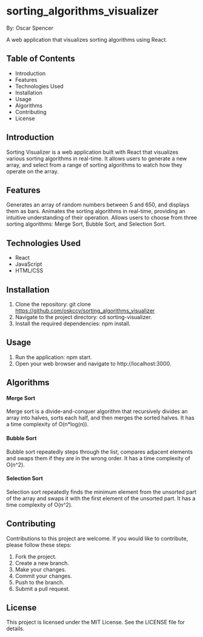 # sorting_algorithms_visualizer

By: Oscar Spencer

A web application that visualizes sorting algorithms using React.

## Table of Contents

- Introduction
- Features
- Technologies Used
- Installation
- Usage
- Algorithms
- Contributing
- License

## Introduction
Sorting Visualizer is a web application built with React that visualizes various sorting algorithms in real-time. It allows users to generate a new array, and select from a range of sorting algorithms to watch how they operate on the array.

## Features
Generates an array of random numbers between 5 and 650, and displays them as bars.
Animates the sorting algorithms in real-time, providing an intuitive understanding of their operation.
Allows users to choose from three sorting algorithms: Merge Sort, Bubble Sort, and Selection Sort.
## Technologies Used
- React
- JavaScript
- HTML/CSS
## Installation
1. Clone the repository: git clone https://github.com/oskccy/sorting_algorithms_visualizer
2. Navigate to the project directory: cd sorting-visualizer.
3. Install the required dependencies: npm install.
## Usage
1. Run the application: npm start.
2. Open your web browser and navigate to http://localhost:3000.
## Algorithms
#### Merge Sort
Merge sort is a divide-and-conquer algorithm that recursively divides an array into halves, sorts each half, and then merges the sorted halves. It has a time complexity of O(n*log(n)).

#### Bubble Sort
Bubble sort repeatedly steps through the list, compares adjacent elements and swaps them if they are in the wrong order. It has a time complexity of O(n^2).

#### Selection Sort
Selection sort repeatedly finds the minimum element from the unsorted part of the array and swaps it with the first element of the unsorted part. It has a time complexity of O(n^2).

## Contributing
Contributions to this project are welcome. If you would like to contribute, please follow these steps:

1. Fork the project.
2. Create a new branch.
3. Make your changes.
4. Commit your changes.
5. Push to the branch.
6. Submit a pull request.
## License
This project is licensed under the MIT License. See the LICENSE file for details.
